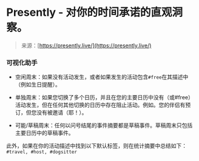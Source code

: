 <!--yml

分类：未分类

日期：2024-05-27 14:56:53

-->

# Presently - 对你的时间承诺的直观洞察。

> 来源：[https://presently.live/](https://presently.live/)

### 可视化助手

+   空闲周末：如果没有活动发生，或者如果发生的活动包含`#free`在其描述中（例如生日提醒）。

+   单独周末：如果您切换了多个日历，并且在您的主要日历中没有（或#free）活动发生，但在任何其他切换的日历中存在阻止活动。例如。您的伴侣有预订，但您没有被邀请（耶！）。

+   可能/草稿周末：任何以问号结尾的事件摘要都是草稿事件。草稿周末只包括主要日历中的草稿事件。

此外，如果在你的活动描述中找到以下默认标签，则在统计摘要中总结如下：`#travel, #host, #dogsitter`
